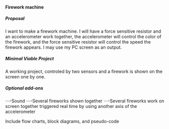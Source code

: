 #### Firework machine

##### Proposal
I want to make a firework machine. I will have a force sensitive resistor and an accelerometer work together, the accelerometer will control the color of the firework, and the force sensitive resistor will control the speed the firework appears. I may use my PC screen as an output.

##### Minimal Viable Project
A working project, controled by two sensors and a firework is shown on the screen one by one.

##### Optional add-ons
⋅⋅⋅-Sound
⋅⋅⋅-Several fireworks shown together
⋅⋅⋅-Several fireworks work on screen together triggered real time by using another axis of the accelerometer

Include flow charts, block diagrams, and pseudo-code
